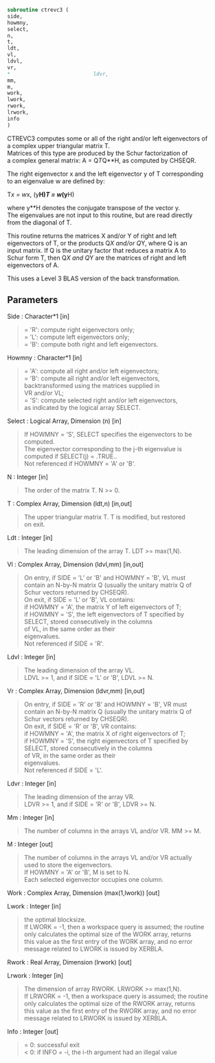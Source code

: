 ```fortran  
subroutine ctrevc3 (  
side,  
howmny,  
select,  
n,  
t,  
ldt,  
vl,  
ldvl,  
vr,  
*                           ldvr,  
mm,  
m,  
work,  
lwork,  
rwork,  
lrwork,  
info  
)  
```  
  
CTREVC3 computes some or all of the right and/or left eigenvectors of  
a complex upper triangular matrix T.  
Matrices of this type are produced by the Schur factorization of  
a complex general matrix:  A = Q*T*Q**H, as computed by CHSEQR.  
  
The right eigenvector x and the left eigenvector y of T corresponding  
to an eigenvalue w are defined by:  
  
T*x = w*x,     (y**H)*T = w*(y**H)  
  
where y**H denotes the conjugate transpose of the vector y.  
The eigenvalues are not input to this routine, but are read directly  
from the diagonal of T.  
  
This routine returns the matrices X and/or Y of right and left  
eigenvectors of T, or the products Q*X and/or Q*Y, where Q is an  
input matrix. If Q is the unitary factor that reduces a matrix A to  
Schur form T, then Q*X and Q*Y are the matrices of right and left  
eigenvectors of A.  
  
This uses a Level 3 BLAS version of the back transformation.  
  
## Parameters  
Side : Character*1 [in]  
> = 'R':  compute right eigenvectors only;  
> = 'L':  compute left eigenvectors only;  
> = 'B':  compute both right and left eigenvectors.  
  
Howmny : Character*1 [in]  
> = 'A':  compute all right and/or left eigenvectors;  
> = 'B':  compute all right and/or left eigenvectors,  
> backtransformed using the matrices supplied in  
> VR and/or VL;  
> = 'S':  compute selected right and/or left eigenvectors,  
> as indicated by the logical array SELECT.  
  
Select : Logical Array, Dimension (n) [in]  
> If HOWMNY = 'S', SELECT specifies the eigenvectors to be  
> computed.  
> The eigenvector corresponding to the j-th eigenvalue is  
> computed if SELECT(j) = .TRUE..  
> Not referenced if HOWMNY = 'A' or 'B'.  
  
N : Integer [in]  
> The order of the matrix T. N >= 0.  
  
T : Complex Array, Dimension (ldt,n) [in,out]  
> The upper triangular matrix T.  T is modified, but restored  
> on exit.  
  
Ldt : Integer [in]  
> The leading dimension of the array T. LDT >= max(1,N).  
  
Vl : Complex Array, Dimension (ldvl,mm) [in,out]  
> On entry, if SIDE = 'L' or 'B' and HOWMNY = 'B', VL must  
> contain an N-by-N matrix Q (usually the unitary matrix Q of  
> Schur vectors returned by CHSEQR).  
> On exit, if SIDE = 'L' or 'B', VL contains:  
> if HOWMNY = 'A', the matrix Y of left eigenvectors of T;  
> if HOWMNY = 'S', the left eigenvectors of T specified by  
> SELECT, stored consecutively in the columns  
> of VL, in the same order as their  
> eigenvalues.  
> Not referenced if SIDE = 'R'.  
  
Ldvl : Integer [in]  
> The leading dimension of the array VL.  
> LDVL >= 1, and if SIDE = 'L' or 'B', LDVL >= N.  
  
Vr : Complex Array, Dimension (ldvr,mm) [in,out]  
> On entry, if SIDE = 'R' or 'B' and HOWMNY = 'B', VR must  
> contain an N-by-N matrix Q (usually the unitary matrix Q of  
> Schur vectors returned by CHSEQR).  
> On exit, if SIDE = 'R' or 'B', VR contains:  
> if HOWMNY = 'A', the matrix X of right eigenvectors of T;  
> if HOWMNY = 'S', the right eigenvectors of T specified by  
> SELECT, stored consecutively in the columns  
> of VR, in the same order as their  
> eigenvalues.  
> Not referenced if SIDE = 'L'.  
  
Ldvr : Integer [in]  
> The leading dimension of the array VR.  
> LDVR >= 1, and if SIDE = 'R' or 'B', LDVR >= N.  
  
Mm : Integer [in]  
> The number of columns in the arrays VL and/or VR. MM >= M.  
  
M : Integer [out]  
> The number of columns in the arrays VL and/or VR actually  
> used to store the eigenvectors.  
> If HOWMNY = 'A' or 'B', M is set to N.  
> Each selected eigenvector occupies one column.  
  
Work : Complex Array, Dimension (max(1,lwork)) [out]  
  
Lwork : Integer [in]  
> the optimal blocksize.  
> If LWORK = -1, then a workspace query is assumed; the routine  
> only calculates the optimal size of the WORK array, returns  
> this value as the first entry of the WORK array, and no error  
> message related to LWORK is issued by XERBLA.  
  
Rwork : Real Array, Dimension (lrwork) [out]  
  
Lrwork : Integer [in]  
> The dimension of array RWORK. LRWORK >= max(1,N).  
> If LRWORK = -1, then a workspace query is assumed; the routine  
> only calculates the optimal size of the RWORK array, returns  
> this value as the first entry of the RWORK array, and no error  
> message related to LRWORK is issued by XERBLA.  
  
Info : Integer [out]  
> = 0:  successful exit  
> < 0:  if INFO = -i, the i-th argument had an illegal value  
  
